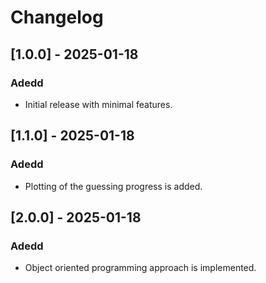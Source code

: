 # Changelog

## [1.0.0] - 2025-01-18
### Adedd
- Initial release with minimal features.

## [1.1.0] - 2025-01-18
### Adedd
- Plotting of the guessing progress is added.


## [2.0.0] - 2025-01-18
### Adedd
- Object oriented programming approach is implemented.

